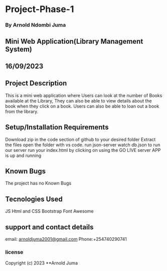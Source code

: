 # Project-Phase-1
### By Arnold Ndombi Juma
## Mini Web Application(Library Management System)
## 16/09/2023

## Project Description
This is a mini web application where Users can  look at the number of Books available at the Library, They can also be able to view details about the book when they click on a book. Users can also be able to loan out a book from the library.

## Setup/Installation Requirements
Download zip in the code section of github to your desired folder
Extract the files
open the folder with vs code.
run json-server watch db.json to run our server
run your index.html by clicking on using the GO LIVE server 
APP is up and running

## Known Bugs

The project has no Known Bugs

## Tecnologies Used
JS
Html and CSS
Bootstrap
Font Awesome

## support and contact details
email: arnoldjuma2001@gmail.com
Phone:+254740290741

### license

Copyright (c) 2023 **Arnold Juma